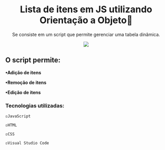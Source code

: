 <h1 align="center">Lista de itens em JS utilizando Orientação a Objeto📝</h1>
<p align="center">Se consiste em um script que permite gerenciar uma tabela dinâmica.</p>


<div align="center">
<img src="x" />
</div>

<h2>O script permite:</h2>

**•Adição de itens**

**•Remoção de itens**

**•Edição de itens**

<h3>Tecnologias utilizadas:</h3>

`◽JavaScript`

`◽HTML`

`◽CSS`

`◽Visual Studio Code`
